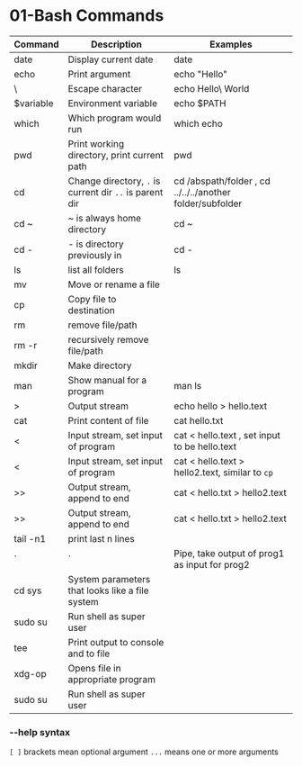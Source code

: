 # 01-Bash Commands

| Command | Description | Examples |
| --- | --- | --- |
| date | Display current date | date |
| echo <arg> | Print argument | echo "Hello" |
| \ | Escape character | echo Hello\ World | 
| $variable | Environment variable | echo $PATH | 
| which <arg> | Which program would run | which echo | 
| pwd | Print working directory, print current path | pwd |
| cd <arg> | Change directory, `.` is current dir `..` is parent dir| cd /abspath/folder , cd ../../../another folder/subfolder |
| cd ~ | ~ is always home directory | cd ~ |
| cd - | - is directory previously in | cd - |
| ls | list all folders | ls |
| mv <arg1> <arg2> | Move or rename a file | |
| cp <arg1> <arg2> | Copy file to destination |  |
| rm <arg1> | remove file/path |  |
| rm -r <arg1> | recursively remove file/path |  |
| mkdir <arg1> | Make directory | |
| man <cmd> | Show manual for a program | man ls |
| > | Output stream | echo hello > hello.text |
| cat | Print content of file | cat hello.txt |
| < | Input stream, set input of program | cat < hello.text , set input to be hello.text |
| < | Input stream, set input of program | cat < hello.text > hello2.text, similar to `cp` |
| >> | Output stream, append to end | cat < hello.txt > hello2.text |
| >> | Output stream, append to end | cat < hello.txt > hello2.text |
| tail -n1 | print last n lines | |
| `|` | Pipe, take output of prog1 as input for prog2 | ls -l / | tail -n1 |
| cd sys | System parameters that looks like a file system | |
| sudo su | Run shell as super user | |
| tee <file> | Print output to console and to file | |
| xdg-op <file> | Opens file in appropriate program | |
| sudo su | Run shell as super user | |

### --help syntax 
`[ ]` brackets mean optional argument
`...` means one or more arguments


